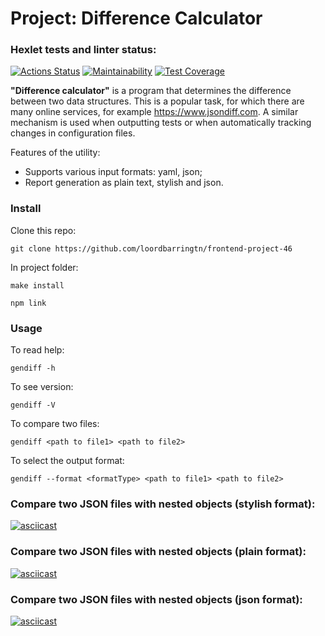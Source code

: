 # Project: Difference Calculator

### Hexlet tests and linter status:
[![Actions Status](https://github.com/loordbarringtn/frontend-project-46/actions/workflows/hexlet-check.yml/badge.svg)](https://github.com/loordbarringtn/frontend-project-46/actions) [![Maintainability](https://api.codeclimate.com/v1/badges/057510eb71a1975b24e9/maintainability)](https://codeclimate.com/github/loordbarringtn/frontend-project-46/maintainability) [![Test Coverage](https://api.codeclimate.com/v1/badges/057510eb71a1975b24e9/test_coverage)](https://codeclimate.com/github/loordbarringtn/frontend-project-46/test_coverage)

**"Difference calculator"** is a program that determines the difference between two data structures. This is a popular task, for which there are many online services, for example https://www.jsondiff.com. A similar mechanism is used when outputting tests or when automatically tracking changes in configuration files.

Features of the utility:

- Supports various input formats: yaml, json;
- Report generation as plain text, stylish and json.

### Install
Clone this repo:
```
git clone https://github.com/loordbarringtn/frontend-project-46
```

In project folder:
```
make install
```
```
npm link
```
### Usage
To read help:
```
gendiff -h
```

To see version:
```
gendiff -V
```

To compare two files:
```
gendiff <path to file1> <path to file2>
```

To select the output format:
```
gendiff --format <formatType> <path to file1> <path to file2>
```
### Compare two JSON files with nested objects (stylish format):
[![asciicast](https://asciinema.org/a/hJzhobziTkpovbCwhPHzuvMuI.svg)](https://asciinema.org/a/hJzhobziTkpovbCwhPHzuvMuI)

### Compare two JSON files with nested objects (plain format):
[![asciicast](https://asciinema.org/a/GX21jhJLSOP9DOIC8a8DFoMpf.svg)](https://asciinema.org/a/GX21jhJLSOP9DOIC8a8DFoMpf)

### Compare two JSON files with nested objects (json format):
[![asciicast](https://asciinema.org/a/knGFeByQKprx7WoN7jtdZqPlj.svg)](https://asciinema.org/a/knGFeByQKprx7WoN7jtdZqPlj)
